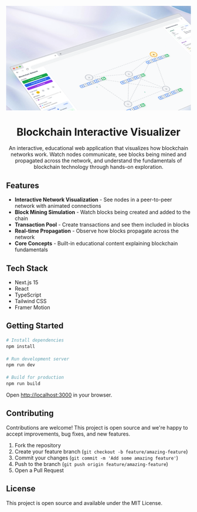 <p>
   <img src="public/04.png" alt='back' />
</p>

<h1 align="center">
    <a">Blockchain Interactive Visualizer</a>
</h1>

<p align="center">
    An interactive, educational web application that visualizes how blockchain networks work. Watch nodes communicate, see blocks being mined and propagated across the network, and understand the fundamentals of blockchain technology through hands-on exploration.

</p>

## Features

- **Interactive Network Visualization** - See nodes in a peer-to-peer network with animated connections
- **Block Mining Simulation** - Watch blocks being created and added to the chain
- **Transaction Pool** - Create transactions and see them included in blocks
- **Real-time Propagation** - Observe how blocks propagate across the network
- **Core Concepts** - Built-in educational content explaining blockchain fundamentals

## Tech Stack

- Next.js 15
- React
- TypeScript
- Tailwind CSS
- Framer Motion

## Getting Started

```bash
# Install dependencies
npm install

# Run development server
npm run dev

# Build for production
npm run build
```

Open [http://localhost:3000](http://localhost:3000) in your browser.

## Contributing

Contributions are welcome! This project is open source and we're happy to accept improvements, bug fixes, and new features.

1. Fork the repository
2. Create your feature branch (`git checkout -b feature/amazing-feature`)
3. Commit your changes (`git commit -m 'Add some amazing feature'`)
4. Push to the branch (`git push origin feature/amazing-feature`)
5. Open a Pull Request

## License

This project is open source and available under the MIT License.


